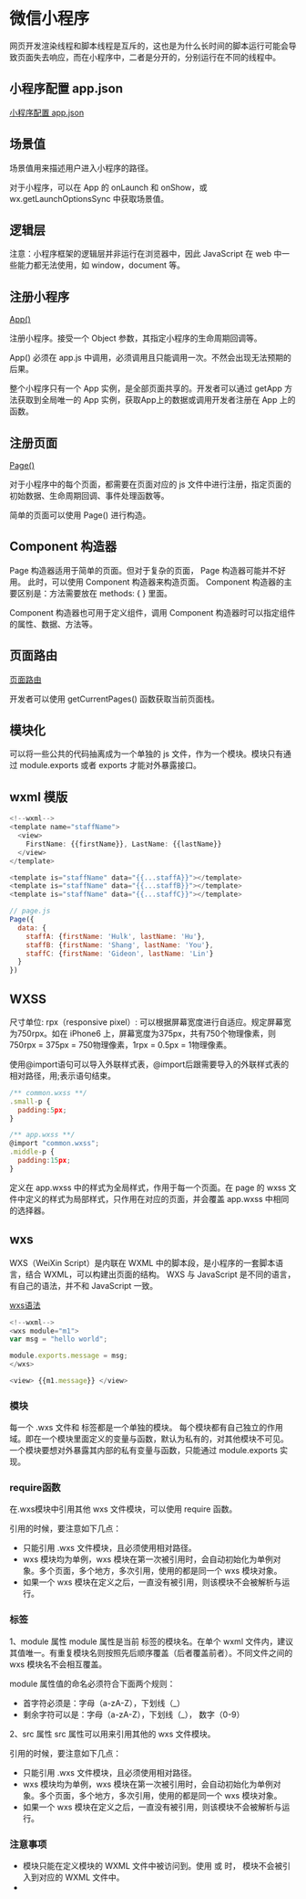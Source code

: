 # 微信小程序
网页开发渲染线程和脚本线程是互斥的，这也是为什么长时间的脚本运行可能会导致页面失去响应，而在小程序中，二者是分开的，分别运行在不同的线程中。

## 小程序配置 app.json
[小程序配置 app.json]('https://developers.weixin.qq.com/miniprogram/dev/reference/configuration/app.html')

## 场景值
场景值用来描述用户进入小程序的路径。

对于小程序，可以在 App 的 onLaunch 和 onShow，或wx.getLaunchOptionsSync 中获取场景值。

## 逻辑层
注意：小程序框架的逻辑层并非运行在浏览器中，因此 JavaScript 在 web 中一些能力都无法使用，如 window，document 等。


## 注册小程序
[App()]('https://developers.weixin.qq.com/miniprogram/dev/reference/api/App.html')

注册小程序。接受一个 Object 参数，其指定小程序的生命周期回调等。

App() 必须在 app.js 中调用，必须调用且只能调用一次。不然会出现无法预期的后果。

整个小程序只有一个 App 实例，是全部页面共享的。开发者可以通过 getApp 方法获取到全局唯一的 App 实例，获取App上的数据或调用开发者注册在 App 上的函数。

## 注册页面
[Page()]('https://developers.weixin.qq.com/miniprogram/dev/reference/api/Page.html')

对于小程序中的每个页面，都需要在页面对应的 js 文件中进行注册，指定页面的初始数据、生命周期回调、事件处理函数等。

简单的页面可以使用 Page() 进行构造。

## Component 构造器
Page 构造器适用于简单的页面。但对于复杂的页面， Page 构造器可能并不好用。
此时，可以使用 Component 构造器来构造页面。 Component 构造器的主要区别是：方法需要放在 methods: { } 里面。

Component 构造器也可用于定义组件，调用 Component 构造器时可以指定组件的属性、数据、方法等。

## 页面路由
[页面路由]('https://developers.weixin.qq.com/miniprogram/dev/framework/app-service/route.html')

开发者可以使用 getCurrentPages() 函数获取当前页面栈。

## 模块化
可以将一些公共的代码抽离成为一个单独的 js 文件，作为一个模块。模块只有通过 module.exports 或者 exports 才能对外暴露接口。


## wxml 模版
```js
<!--wxml-->
<template name="staffName">
  <view>
    FirstName: {{firstName}}, LastName: {{lastName}}
  </view>
</template>

<template is="staffName" data="{{...staffA}}"></template>
<template is="staffName" data="{{...staffB}}"></template>
<template is="staffName" data="{{...staffC}}"></template>
```
```js
// page.js
Page({
  data: {
    staffA: {firstName: 'Hulk', lastName: 'Hu'},
    staffB: {firstName: 'Shang', lastName: 'You'},
    staffC: {firstName: 'Gideon', lastName: 'Lin'}
  }
})
```

## WXSS
尺寸单位:
rpx（responsive pixel）: 可以根据屏幕宽度进行自适应。规定屏幕宽为750rpx。如在 iPhone6 上，屏幕宽度为375px，共有750个物理像素，则750rpx = 375px = 750物理像素，1rpx = 0.5px = 1物理像素。

使用@import语句可以导入外联样式表，@import后跟需要导入的外联样式表的相对路径，用;表示语句结束。
```js
/** common.wxss **/
.small-p {
  padding:5px;
}
```
```js
/** app.wxss **/
@import "common.wxss";
.middle-p {
  padding:15px;
}
```

定义在 app.wxss 中的样式为全局样式，作用于每一个页面。在 page 的 wxss 文件中定义的样式为局部样式，只作用在对应的页面，并会覆盖 app.wxss 中相同的选择器。

## wxs
WXS（WeiXin Script）是内联在 WXML 中的脚本段，是小程序的一套脚本语言，结合 WXML，可以构建出页面的结构。
WXS 与 JavaScript 是不同的语言，有自己的语法，并不和 JavaScript 一致。

[wxs语法]('https://developers.weixin.qq.com/miniprogram/dev/reference/wxs/')

```js
<!--wxml-->
<wxs module="m1">
var msg = "hello world";

module.exports.message = msg;
</wxs>

<view> {{m1.message}} </view>
```

### 模块
每一个 .wxs 文件和 <wxs> 标签都是一个单独的模块。
每个模块都有自己独立的作用域。即在一个模块里面定义的变量与函数，默认为私有的，对其他模块不可见。
一个模块要想对外暴露其内部的私有变量与函数，只能通过 module.exports 实现。

### require函数
在.wxs模块中引用其他 wxs 文件模块，可以使用 require 函数。

引用的时候，要注意如下几点：

- 只能引用 .wxs 文件模块，且必须使用相对路径。
- wxs 模块均为单例，wxs 模块在第一次被引用时，会自动初始化为单例对象。多个页面，多个地方，多次引用，使用的都是同一个 wxs 模块对象。
- 如果一个 wxs 模块在定义之后，一直没有被引用，则该模块不会被解析与运行。

### <wxs> 标签
1、module 属性
module 属性是当前 <wxs> 标签的模块名。在单个 wxml 文件内，建议其值唯一。有重复模块名则按照先后顺序覆盖（后者覆盖前者）。不同文件之间的 wxs 模块名不会相互覆盖。

module 属性值的命名必须符合下面两个规则：

- 首字符必须是：字母（a-zA-Z），下划线（_）
- 剩余字符可以是：字母（a-zA-Z），下划线（_）， 数字（0-9）

2、src 属性
src 属性可以用来引用其他的 wxs 文件模块。

引用的时候，要注意如下几点：

- 只能引用 .wxs 文件模块，且必须使用相对路径。
- wxs 模块均为单例，wxs 模块在第一次被引用时，会自动初始化为单例对象。多个页面，多个地方，多次引用，使用的都是同一个 wxs 模块对象。
- 如果一个 wxs 模块在定义之后，一直没有被引用，则该模块不会被解析与运行。


### 注意事项
- <wxs> 模块只能在定义模块的 WXML 文件中被访问到。使用 <include> 或 <import> 时，<wxs> 模块不会被引入到对应的 WXML 文件中。
- <template> 标签中，只能使用定义该 <template> 的 WXML 文件中定义的 <wxs> 模块。

## 获取节点信息
[wx.createSelectorQuery()]('https://developers.weixin.qq.com/miniprogram/dev/api/wxml/wx.createSelectorQuery.html')

## 动画
[this.animate]('https://developers.weixin.qq.com/miniprogram/dev/framework/view/animation.html')


## skyline渲染引擎
当小程序基于 WebView 环境下时，WebView 的 JS 逻辑、DOM 树创建、CSS 解析、样式计算、Layout、Paint (Composite) 都发生在同一线程，在 WebView 上执行过多的 JS 逻辑可能阻塞渲染，导致界面卡顿。以此为前提，小程序同时考虑了性能与安全，采用了目前称为「双线程模型」的架构。

在 Skyline 环境下，我们尝试改变这一情况：Skyline 创建了一条渲染线程来负责 Layout, Composite 和 Paint 等渲染任务，并在 AppService 中划出一个独立的上下文，来运行之前 WebView 承担的 JS 逻辑、DOM 树创建等逻辑。

这种新的架构相比原有的 WebView 架构，有以下特点：

- 界面更不容易被逻辑阻塞，进一步减少卡顿
- 无需为每个页面新建一个 JS 引擎实例（WebView），减少了内存、时间开销
- 框架可以在页面之间共享更多的资源，进一步减少运行时内存、时间开销
- 框架的代码之间无需再通过 JSBridge 进行数据交换，减少了大量通信时间开销

